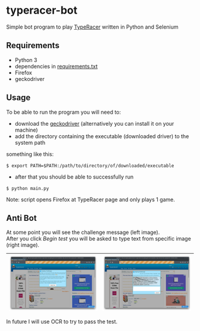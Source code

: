 # typeracer-bot
Simple bot program to play [TypeRacer](https://play.typeracer.com/) written in Python and Selenium

## Requirements

- Python 3
- dependencies in [requirements.txt](requirements.txt)
- Firefox
- geckodriver

## Usage

To be able to run the program you will need to:
- download the [geckodriver](https://github.com/mozilla/geckodriver/releases)
(alternatively you can install it on your machine)
- add the directory containing the executable (downloaded driver) to the system path

something like this:
```console
$ export PATH=$PATH:/path/to/directory/of/downloaded/executable
```

- after that you should be able to successfully run
```console
$ python main.py
```

Note: script opens Firefox at TypeRacer page and only plays 1 game.

## Anti Bot

At some point you will see the challenge message (left image).  
After you click *Begin test* you will be asked to type text from specific image (right image).

|![](assets/test_msg.png)|![](assets/test_example.png)|
---|---

In future I will use OCR to try to pass the test.


